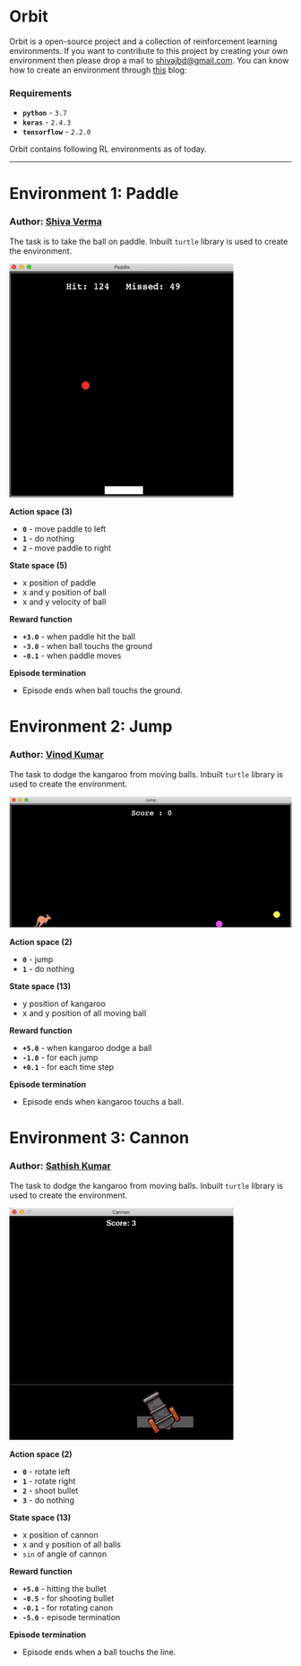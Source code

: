 # Orbit

Orbit is a open-source project and a collection of reinforcement learning environments. If you want to contribute to this project by creating your own environment then please drop a mail to shivajbd@gmail.com. You can know how to create an environment through [this](https://towardsdatascience.com/create-your-own-reinforcement-learning-environment-beb12f4151ef) blog: 

### Requirements

- **`python`** - `3.7`
- **`keras`** -  `2.4.3`
- **`tensorflow`** -  `2.2.0`

Orbit contains following RL environments as of today.

---

# Environment 1: Paddle

### Author: [Shiva Verma](https://www.linkedin.com/in/shiva-verma/)

The task is to take the ball on paddle. Inbuilt `turtle` library is used to create the environment.

<img src=Paddle/wall.gif width="400">

**Action space (3)**

- **`0`** - move paddle to left
- **`1`** - do nothing
- **`2`** - move paddle to right

**State space (5)**

- x position of paddle
- x and y position of ball 
- x and y velocity of ball

**Reward function**

- **`+3.0`** - when paddle hit the ball
- **`-3.0`** - when ball touchs the ground
- **`-0.1`** - when paddle moves

**Episode termination**

- Episode ends when ball touchs the ground.

# Environment 2: Jump

### Author: [Vinod Kumar](https://www.linkedin.com/in/vinodkumar96/)

The task to dodge the kangaroo from moving balls. Inbuilt `turtle` library is used to create the environment.

<img src=Jump/wall.gif width="600">

**Action space (2)**

- **`0`** - jump
- **`1`** - do nothing

**State space (13)**

- y position of kangaroo
- x and y position of all moving ball

**Reward function**

- **`+5.0`** - when kangaroo dodge a ball
- **`-1.0`** - for each jump
- **`+0.1`** - for each time step 

**Episode termination**

- Episode ends when kangaroo touchs a ball.

# Environment 3: Cannon 

### Author: [Sathish Kumar](https://www.linkedin.com/in/sathish-kumar-elangovan-1a5379168/)

The task to dodge the kangaroo from moving balls. Inbuilt `turtle` library is used to create the environment.

<img src=Cannon/wall.gif width="400">

**Action space (2)**

- **`0`** - rotate left
- **`1`** - rotate right
- **`2`** - shoot bullet
- **`3`** - do nothing

**State space (13)**

- x position of cannon
- x and y position of all balls
- `sin` of angle of cannon

**Reward function**

- **`+5.0`** - hitting the bullet
- **`-0.5`** - for shooting bullet
- **`-0.1`** - for rotating canon 
- **`-5.0`** - episode termination 

**Episode termination**

- Episode ends when a ball touchs the line.
